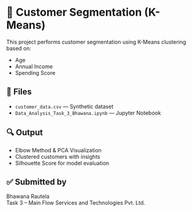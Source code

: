 # 🧠 Customer Segmentation (K-Means)

This project performs customer segmentation using K-Means clustering based on:

- Age
- Annual Income
- Spending Score

## 📁 Files
- `customer_data.csv` — Synthetic dataset
- `Data_Analysis_Task_3_Bhawana.ipynb` — Jupyter Notebook

## 🔍 Output
- Elbow Method & PCA Visualization
- Clustered customers with insights
- Silhouette Score for model evaluation

## ✅ Submitted by
Bhawana Rautela  
Task 3 – Main Flow Services and Technologies Pvt. Ltd.
